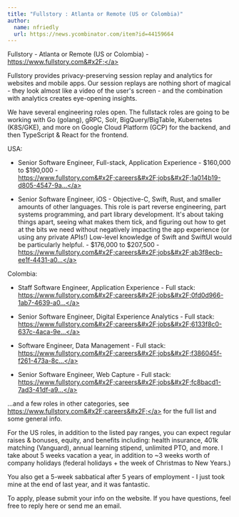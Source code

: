 ```yaml
---
title: "Fullstory : Atlanta or Remote (US or Colombia)"
author:
  name: nfriedly
  url: https://news.ycombinator.com/item?id=44159664
---
```

Fullstory - Atlanta or Remote (US or Colombia) - <a href="https:&#x2F;&#x2F;www.fullstory.com&#x2F;" rel="nofollow">https:&#x2F;&#x2F;www.fullstory.com&#x2F;</a>

Fullstory provides privacy-preserving session replay and analytics for websites and mobile apps. Our session replays are nothing short of magical - they look almost like a video of the user&#x27;s screen - and the combination with analytics creates eye-opening insights.

We have several engineering roles open. The fullstack roles are going to be working with Go (golang), gRPC, Solr, BigQuery&#x2F;BigTable, Kubernetes (K8S&#x2F;GKE), and more on Google Cloud Platform (GCP) for the backend, and then TypeScript &amp; React for the frontend.

USA:

* Senior Software Engineer, Full-stack, Application Experience - $160,000 to $190,000 - <a href="https:&#x2F;&#x2F;www.fullstory.com&#x2F;careers&#x2F;jobs&#x2F;1a014b19-d805-4547-9ad5-d4c2c6fb8277&#x2F;?ashby_jid=1a014b19-d805-4547-9ad5-d4c2c6fb8277&amp;utm_source=092xpqyAkV" rel="nofollow">https:&#x2F;&#x2F;www.fullstory.com&#x2F;careers&#x2F;jobs&#x2F;1a014b19-d805-4547-9a...</a>

* Senior Software Engineer, iOS - Objective-C, Swift, Rust, and smaller amounts of other languages. This role is part reverse engineering, part systems programming, and part library development. It&#x27;s about taking things apart, seeing what makes them tick, and figuring out how to get at the bits we need without negatively impacting the app experience (or using any private APIs!) Low-level knowledge of Swift and SwiftUI would be particularly helpful. - $176,000 to $207,500 - <a href="https:&#x2F;&#x2F;www.fullstory.com&#x2F;careers&#x2F;jobs&#x2F;ab3f8ecb-ee1f-4431-a05e-b333c8589a8a&#x2F;?ashby_jid=ab3f8ecb-ee1f-4431-a05e-b333c8589a8a&amp;utm_source=092xpqyAkV" rel="nofollow">https:&#x2F;&#x2F;www.fullstory.com&#x2F;careers&#x2F;jobs&#x2F;ab3f8ecb-ee1f-4431-a0...</a>

Colombia:

* Staff Software Engineer, Application Experience - Full stack: <a href="https:&#x2F;&#x2F;www.fullstory.com&#x2F;careers&#x2F;jobs&#x2F;0fd0d966-1ab7-4639-a060-6b27e1f68439&#x2F;?ashby_jid=0fd0d966-1ab7-4639-a060-6b27e1f68439&amp;utm_source=092xpqyAkV" rel="nofollow">https:&#x2F;&#x2F;www.fullstory.com&#x2F;careers&#x2F;jobs&#x2F;0fd0d966-1ab7-4639-a0...</a>

* Senior Software Engineer, Digital Experience Analytics - Full stack: <a href="https:&#x2F;&#x2F;www.fullstory.com&#x2F;careers&#x2F;jobs&#x2F;6133f8c0-637c-4aca-9eb9-d5afb976a62f&#x2F;?ashby_jid=6133f8c0-637c-4aca-9eb9-d5afb976a62f&amp;utm_source=092xpqyAkV" rel="nofollow">https:&#x2F;&#x2F;www.fullstory.com&#x2F;careers&#x2F;jobs&#x2F;6133f8c0-637c-4aca-9e...</a>

* Software Engineer, Data Management - Full stack: <a href="https:&#x2F;&#x2F;www.fullstory.com&#x2F;careers&#x2F;jobs&#x2F;f386045f-f261-473a-8c9c-f3df3158fd9c?ashby_jid=f386045f-f261-473a-8c9c-f3df3158fd9c&amp;utm_source=092xpqyAkV" rel="nofollow">https:&#x2F;&#x2F;www.fullstory.com&#x2F;careers&#x2F;jobs&#x2F;f386045f-f261-473a-8c...</a>

* Senior Software Engineer, Web Capture - Full stack: <a href="https:&#x2F;&#x2F;www.fullstory.com&#x2F;careers&#x2F;jobs&#x2F;fc8bacd1-7ad3-41df-a9ed-dc869a51b736&#x2F;?ashby_jid=fc8bacd1-7ad3-41df-a9ed-dc869a51b736&amp;utm_source=092xpqyAkV" rel="nofollow">https:&#x2F;&#x2F;www.fullstory.com&#x2F;careers&#x2F;jobs&#x2F;fc8bacd1-7ad3-41df-a9...</a>

...and a few roles in other categories, see <a href="https:&#x2F;&#x2F;www.fullstory.com&#x2F;careers&#x2F;" rel="nofollow">https:&#x2F;&#x2F;www.fullstory.com&#x2F;careers&#x2F;</a> for the full list and some general info.

For the US roles, in addition to the listed pay ranges, you can expect regular raises &amp; bonuses, equity, and benefits including: health insurance, 401k matching (Vanguard), annual learning stipend, unlimited PTO, and more. I take about 5 weeks vacation a year, in addition to ~3 weeks worth of company holidays (federal holidays + the week of Christmas to New Years.)

You also get a 5-week sabbatical after 5 years of employment - I just took mine at the end of last year, and it was fantastic.

To apply, please submit your info on the website.  If you have questions, feel free to reply here or send me an email.
<JobApplication />
